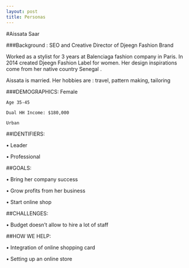 ```yaml
---
layout: post
title: Personas
---
```

#Aissata Saar

###Background :
SEO and Creative Director of Djeegn Fashion Brand

Worked as a stylist for 3 years at Balenciaga fashion company in Paris. In 2014 created Djeegn Fashion Label for women. Her design inspirations come from her native country Senegal . 

Aissata is married. Her hobbies are : travel, pattern making, tailoring

###DEMOGRAPHICS:
	Female
	
	Age 35-45
	
	Dual HH Income: $180,000
	
	Urban
	
##IDENTIFIERS:

•	Leader

•	Professional

##GOALS:

•	Bring her company success

•	Grow profits from her business

•	Start online shop

##CHALLENGES:

•	Budget doesn’t allow to hire a lot of staff

##HOW WE HELP:

•	Integration of online shopping card

•	Setting up an online store


